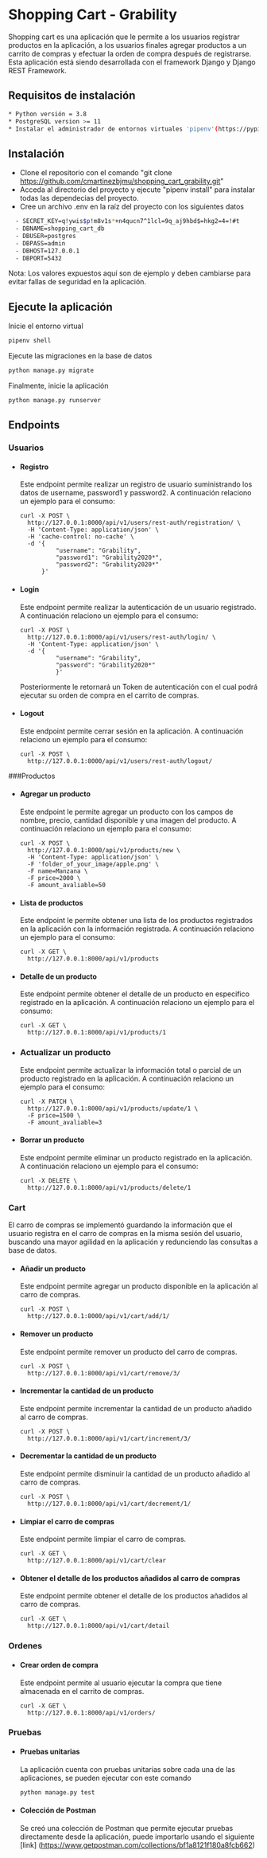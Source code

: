 # Shopping Cart - Grability



Shopping cart es una aplicación que le permite a los usuarios registrar productos en la aplicación, a los usuarios finales agregar productos a un carrito de compras y efectuar la orden de compra después de registrarse. Esta aplicación está siendo desarrollada con el framework Django y Django REST Framework.

## Requisitos de instalación

```bash
* Python versión = 3.8
* PostgreSQL version >= 11
* Instalar el administrador de entornos virtuales 'pipenv'(https://pypi.org/project/pipenv/) 
```

## Instalación

- Clone el repositorio con el comando "git clone https://github.com/cmartinezbjmu/shopping_cart_grability.git"
- Acceda al directorio del proyecto y ejecute "pipenv install" para instalar todas las dependecias del proyecto.
- Cree un archivo .env en la raíz del proyecto con los siguientes datos

```bash
  - SECRET_KEY=q!ywis$p!m8v1s*+n4qucn7^1lcl=9q_aj9hbd$=hkg2=4=!#t
  - DBNAME=shopping_cart_db
  - DBUSER=postgres
  - DBPASS=admin
  - DBHOST=127.0.0.1
  - DBPORT=5432
```

Nota: Los valores expuestos aquí son de ejemplo y deben cambiarse para evitar fallas de seguridad en la aplicación.

## Ejecute la aplicación

Inicie el entorno virtual

```bash
pipenv shell
```

Ejecute las migraciones en la base de datos

```bash
python manage.py migrate
```

Finalmente, inicie la aplicación

```bash
python manage.py runserver
```



## Endpoints

### Usuarios

- #### Registro

  Este endpoint permite realizar un registro de usuario suministrando los datos de username, password1 y password2. A continuación relaciono un ejemplo para el consumo:

  ```
  curl -X POST \
    http://127.0.0.1:8000/api/v1/users/rest-auth/registration/ \
    -H 'Content-Type: application/json' \
    -H 'cache-control: no-cache' \
    -d '{
            "username": "Grability",
            "password1": "Grability2020*",
            "password2": "Grability2020*"
        }'
  ```

- #### Login

  Este endpoint permite realizar la autenticación de un usuario registrado. A continuación relaciono un ejemplo para el consumo:

  ```
  curl -X POST \
    http://127.0.0.1:8000/api/v1/users/rest-auth/login/ \
    -H 'Content-Type: application/json' \
    -d '{
            "username": "Grability",
            "password": "Grability2020*"
  			}'
  ```

  Posteriormente le retornará un Token de autenticación con el cual podrá ejecutar su orden de compra en el carrito de compras.

- #### Logout

  Este endpoint permite cerrar sesión en la aplicación. A continuación relaciono un ejemplo para el consumo:

  ```
  curl -X POST \
    http://127.0.0.1:8000/api/v1/users/rest-auth/logout/
  ```

###Productos

- #### Agregar un producto

  Este endpoint le permite agregar un producto con los campos de nombre, precio, cantidad disponible y una imagen del producto. A continuación relaciono un ejemplo para el consumo:

  ```
  curl -X POST \
    http://127.0.0.1:8000/api/v1/products/new \
    -H 'Content-Type: application/json' \
    -F 'folder_of_your_image/apple.png' \
    -F name=Manzana \
    -F price=2000 \
    -F amount_avaliable=50
  ```

- #### Lista de productos

  Este endpoint le permite obtener una lista de los productos registrados en la aplicación con la información registrada. A continuación relaciono un ejemplo para el consumo:

  ```
  curl -X GET \
    http://127.0.0.1:8000/api/v1/products
  ```

- #### Detalle de un producto

  Este endpoint permite obtener el detalle de un producto en especifico registrado en la aplicación. A continuación relaciono un ejemplo para el consumo:

  ```
  curl -X GET \
    http://127.0.0.1:8000/api/v1/products/1
  ```

- ### Actualizar un producto

  Este endpoint permite actualizar la información total o parcial de un producto registrado en la aplicación. A continuación relaciono un ejemplo para el consumo:

  ```
  curl -X PATCH \
    http://127.0.0.1:8000/api/v1/products/update/1 \
    -F price=1500 \
    -F amount_avaliable=3
  ```

- #### Borrar un producto

  Este endpoint permite eliminar un producto registrado en la aplicación. A continuación relaciono un ejemplo para el consumo:

  ```
  curl -X DELETE \
    http://127.0.0.1:8000/api/v1/products/delete/1 
  ```

### Cart

El carro de compras se implementó guardando la información que el usuario registra en el carro de compras en la misma sesión del usuario, buscando una mayor agilidad en la aplicación y redunciendo las consultas a base de datos. 

- #### Añadir un producto

  Este endpoint permite agregar un producto disponible en la aplicación al carro de compras.

  ```
  curl -X POST \
    http://127.0.0.1:8000/api/v1/cart/add/1/
  ```

- #### Remover un producto

  Este endpoint permite remover un producto del carro de compras.

  ```
  curl -X POST \
    http://127.0.0.1:8000/api/v1/cart/remove/3/
  ```

- #### Incrementar la cantidad de un producto

  Este endpoint permite incrementar la cantidad de un producto añadido al carro de compras.

  ```
  curl -X POST \
    http://127.0.0.1:8000/api/v1/cart/increment/3/
  ```

- #### Decrementar la cantidad de un producto

  Este endpoint permite disminuir la cantidad de un producto añadido al carro de compras.

  ```
  curl -X POST \
    http://127.0.0.1:8000/api/v1/cart/decrement/1/
  ```

- #### Limpiar el carro de compras

  Este endpoint permite limpiar el carro de compras.

  ```
  curl -X GET \
    http://127.0.0.1:8000/api/v1/cart/clear
  ```

- #### Obtener el detalle de los productos añadidos al carro de compras

  Este endpoint permite obtener el detalle de los productos añadidos al carro de compras.

  ```
  curl -X GET \
    http://127.0.0.1:8000/api/v1/cart/detail
  ```

### Ordenes

- #### Crear orden de compra

  Este endpoint permite al usuario ejecutar la compra que tiene almacenada en el carrito de compras.

  ```
  curl -X GET \
    http://127.0.0.1:8000/api/v1/orders/
  ```
  
### Pruebas
   
- #### Pruebas unitarias
  La aplicación cuenta con pruebas unitarias sobre cada una de las aplicaciones, se pueden ejecutar con este comando
  ```bash
  python manage.py test
  ```

- #### Colección de Postman
  Se creó una colección de Postman que permite ejecutar pruebas directamente desde la aplicación, puede importarlo usando el siguiente [link] (https://www.getpostman.com/collections/bf1a8121f180a8fcb662)
